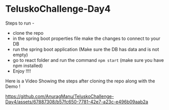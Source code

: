 # TeluskoChallenge-Day4

Steps to run - 
* clone the repo
* in the spring boot properties file make the changes to connect to your DB 
* run the spring boot application (Make sure the DB has data and is not empty)
* go to react folder and run the command `npm start` (make sure you have npm installed)
* Enjoy !!!!


Here is a Video Showing the steps after cloning the repo along with the Demo !



https://github.com/AnuragManu/TeluskoChallenge-Day4/assets/67887308/b57fc650-7781-42e7-a23c-e496b09aab2a

